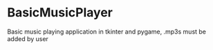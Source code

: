# BasicMusicPlayer
Basic music playing application in tkinter and pygame, .mp3s must be added by user
